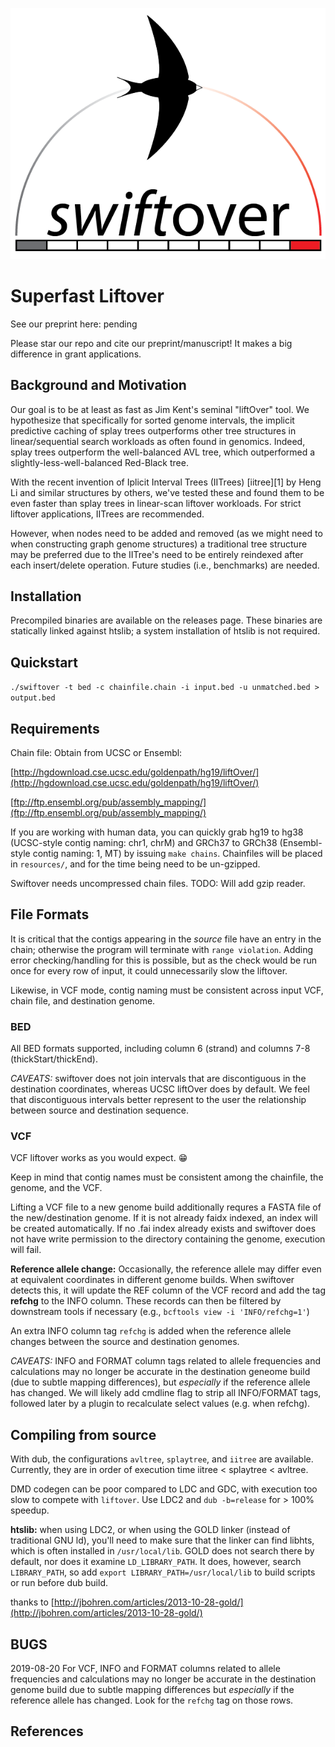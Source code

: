 ![swiftover logo](swiftover_logo1x.png)

# Superfast Liftover

See our preprint here: pending

Please star our repo and cite our preprint/manuscript! It makes a big difference in grant applications.

## Background and Motivation

Our goal is to be at least as fast as Jim Kent's seminal "liftOver" tool.
We hypothesize that specifically for sorted genome intervals,
the implicit predictive caching of splay trees outperforms other
tree structures in linear/sequential search workloads as often found in genomics.
Indeed, splay trees outperform the well-balanced AVL tree,
which outperformed a slightly-less-well-balanced Red-Black tree.

 With the recent invention of Iplicit Interval Trees (IITrees) [iitree][1]
 by Heng Li and similar structures by others, we've tested these and found them
 to be even faster than splay trees in linear-scan liftover workloads.
 For strict liftover applications, IITrees are recommended.
 
 However, when nodes need to be added and removed (as we might need to when
 constructing graph genome structures) a traditional tree structure
 may be preferred due to the IITree's need to be entirely reindexed after each
 insert/delete operation. Future studies (i.e., benchmarks) are needed.

## Installation

Precompiled binaries are available on the releases page. These binaries are statically linked against htslib; a system installation of htslib is not required.

## Quickstart

`./swiftover -t bed -c chainfile.chain -i input.bed -u unmatched.bed > output.bed`

## Requirements

Chain file: Obtain from UCSC or Ensembl:

[http://hgdownload.cse.ucsc.edu/goldenpath/hg19/liftOver/](http://hgdownload.cse.ucsc.edu/goldenpath/hg19/liftOver/)

[ftp://ftp.ensembl.org/pub/assembly_mapping/](ftp://ftp.ensembl.org/pub/assembly_mapping/)

If you are working with human data, you can quickly grab hg19 to hg38
(UCSC-style contig naming: chr1, chrM) and GRCh37 to GRCh38
(Ensembl-style contig naming: 1, MT) by issuing `make chains`.
Chainfiles will be placed in `resources/`, and for the time being need to be un-gzipped.

Swiftover needs uncompressed chain files. TODO: Will add gzip reader.

## File Formats

It is critical that the contigs appearing in the _source_ file have an entry in the chain;
otherwise the program will terminate with `range violation`. Adding error checking/handling
for this is possible, but as the check would be run once for every row of input, it could
unnecessarily slow the liftover.

Likewise, in VCF mode, contig naming must be consistent across input VCF, chain file, and
destination genome.

### BED

All BED formats supported, including column 6 (strand) and columns 7-8 (thickStart/thickEnd).

*CAVEATS:* swiftover does not join intervals that are discontiguous
in the destination coordinates, whereas UCSC liftOver does by default. We feel that discontiguous intervals better represent to the user the relationship between source and destination sequence.

### VCF

VCF liftover works as you would expect. 😁

Keep in mind that contig names must be consistent among the chainfile, the genome, and the VCF.

Lifting a VCF file to a new genome build additionally requres a FASTA file of the new/destination genome. If it is not already faidx indexed, an index will be created automatically. If no .fai index already exists and swiftover does not have write permission to the directory containing the genome, execution will fail.

**Reference allele change:** Occasionally, the reference allele may differ even at equivalent coordinates in different genome builds. When swiftover detects this, it will update the REF column of the VCF record and add the tag **refchg** to the INFO column. These records can then be filtered by downstream tools if necessary (e.g., `bcftools view -i 'INFO/refchg=1'`)

An extra INFO column tag `refchg` is added when the reference allele changes between the
source and destination genomes.

*CAVEATS:* INFO and FORMAT column tags related to allele frequencies and calculations may
no longer be accurate in the destination geneome build (due to subtle mapping differences),
but _especially_ if the reference allele has changed. We will likely add cmdline flag to strip
all INFO/FORMAT tags, followed later by a plugin to recalculate select values (e.g. when refchg).

## Compiling from source

With dub, the configurations `avltree`, `splaytree`, and `iitree` are available. Currently, they
are in order of execution time iitree < splaytree < avltree.

DMD codegen can be poor compared to LDC and GDC, with execution too slow to compete with `liftover`.
Use LDC2 and `dub -b=release` for > 100% speedup.

**htslib:** when using LDC2, or when using the GOLD linker (instead of traditional GNU ld), you'll need to make sure
that the linker can find libhts, which is often installed in `/usr/local/lib`. GOLD does not search there
by default, nor does it examine `LD_LIBRARY_PATH`. It does, however, search `LIBRARY_PATH`, so add
`export LIBRARY_PATH=/usr/local/lib` to build scripts or run before dub build.

thanks to [http://jbohren.com/articles/2013-10-28-gold/](http://jbohren.com/articles/2013-10-28-gold/)

## BUGS

2019-08-20 For VCF, INFO and FORMAT columns related to allele frequencies and calculations
may no longer be accurate in the destination genome build due to subtle mapping differences
but _especially_ if the reference allele has changed. Look for the `refchg` tag on those rows.



## References

[iitree]: https://github.com/lh3/cgranges
